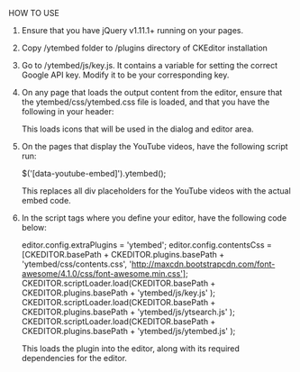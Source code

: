 HOW TO USE

1. Ensure that you have jQuery v1.11.1+ running on your pages.

2. Copy /ytembed folder to /plugins directory of CKEditor installation

3. Go to /ytembed/js/key.js. It contains a variable for setting the correct
   Google API key. Modify it to be your corresponding key.
   
4. On any page that loads the output content from the editor, ensure that the 
   ytembed/css/ytembed.css file is loaded, and that you have the following
   in your header:
   
     <link href="http://maxcdn.bootstrapcdn.com/font-awesome/4.1.0/css/font-awesome.min.css" rel="stylesheet">

   This loads icons that will be used in the dialog and editor area.

5. On the pages that display the YouTube videos, have the following script run:
    
     $('[data-youtube-embed]').ytembed();
    
   This replaces all div placeholders for the YouTube videos with the actual embed code.

6. In the script tags where you define your editor, have the following code below:

     editor.config.extraPlugins = 'ytembed';
		 editor.config.contentsCss = [CKEDITOR.basePath + CKEDITOR.plugins.basePath + 'ytembed/css/contents.css', 'http://maxcdn.bootstrapcdn.com/font-awesome/4.1.0/css/font-awesome.min.css'];
	   CKEDITOR.scriptLoader.load(CKEDITOR.basePath + CKEDITOR.plugins.basePath + 'ytembed/js/key.js' );
	   CKEDITOR.scriptLoader.load(CKEDITOR.basePath + CKEDITOR.plugins.basePath + 'ytembed/js/ytsearch.js' );
	   CKEDITOR.scriptLoader.load(CKEDITOR.basePath + CKEDITOR.plugins.basePath + 'ytembed/js/ytembed.js' );

   This loads the plugin into the editor, along with its required dependencies for the editor.

